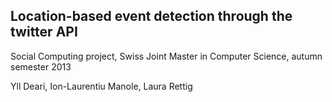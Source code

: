 Location-based event detection through the twitter API
------------------

Social Computing project, Swiss Joint Master in Computer Science, autumn semester 2013

Yll Deari, Ion-Laurentiu Manole, Laura Rettig
